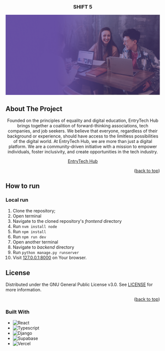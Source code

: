 <a name="readme-top"></a>

<!-- PROJECT LOGO -->
<h3 align="center">SHIFT 5</h3>
<div align="center">
  <a href="https://github.com/github_username/repo_name">
    <img src="frontend/src/assets/HomepageHeader.png" alt="">
  </a>
</div>


## About The Project
<div align="center">

  <p>Founded on the principles of equality and digital education, EntryTech Hub brings together a coalition of forward-thinking associations, tech companies, and job seekers. We believe that everyone, regardless of their background or experience, should have access to the limitless possibilities of the digital world.
At EntryTech Hub, we are more than just a digital platform. We are a community-driven initiative with a mission to empower individuals, foster inclusivity, and create opportunities in the tech industry.</p>
  <a href="https://deploy-impact-23-shift-5-hq2p.vercel.app/">EntryTech Hub</a>
  
  <p align="right">(<a href="#readme-top">back to top</a>)</p>
</div>


## How to run
### Local run
1. Clone the repository;
2. Open terminal
3. Navigate to the cloned repository's _frontend_ directory
4. Run `nvm install node`
5. Run `npm install`
6. Run `npm run dev`
7. Open another terminal
8. Navigate to _backend_ directory
9. Run `python manage.py runserver`
10. Visit [127.0.0.1:8000](http://127.0.0.1:8000) on Your browser.


## License

Distributed under the GNU General Public License v3.0. See [LICENSE](LICENSE) for more information.
<p align="right">(<a href="#readme-top">back to top</a>)</p>


### Built With

* ![React][React.js]
* ![Typescript][Typescript]
* ![Django][django]
* ![Supabase][Supabase]
* ![Vercel][Vercel]








[React.js]: https://img.shields.io/badge/React-20232A?style=for-the-badge&logo=react&logoColor=61DAFB
[Typescript]: https://img.shields.io/badge/Typescript-20232A?style=for-the-badge&labelColor=white&logo=typescript&logoColor=%233178C6
[django]: https://img.shields.io/badge/Django-20232A?style=for-the-badge&labelColor=white&logo=django&logoColor=%23092E20
[Supabase]: https://img.shields.io/badge/Supabase-20232A?style=for-the-badge&labelColor=white&logo=Supabase&logoColor=#3FCF8E
[Vercel]: https://img.shields.io/badge/Vercel-20232A?style=for-the-badge&logo=Vercel&logoColor=#000000
